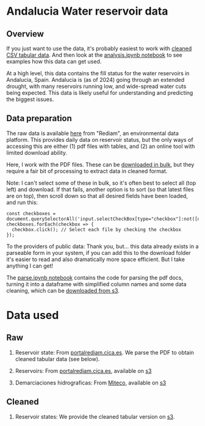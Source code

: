 # Andalucia Water reservoir data

## Overview

If you just want to use the data, it's probably easiest to work with [cleaned CSV tabular data](https://andalucianwater.s3.amazonaws.com/data/cleaned/all_parsed_cleaned.csv). And then look
at the [analysis.ipynb notebook](./docs/analysis.ipynb) to see examples how this data can get used.

At a high level, this data contains the fill status for the water reservoirs in Andalucia, Spain.
Andalucia is (as of 2024) going through an extended drought, with many reservoirs running low,
and wide-spread water cuts being expected. This data is likely useful for understanding and predicting
the biggest issues.

## Data preparation

The raw data is available [here](https://portalrediam.cica.es/geonetwork/srv/spa/catalog.search#/metadata/a730254e-b0b3-43f2-a8b1-81332b99c409) from 
"Rediam", an environmental data platform. This provides daily data on reservoir status, but the only ways of accessing this
are either (1) pdf files with tables, and (2) an online tool with limited download ability.

Here, I work with the PDF files. These can be [downloaded in bulk](https://portalrediam.cica.es/descargas?path=%2F04_RECURSOS_NATURALES%2F04_AGUAS%2F01_SUPERFICIALES%2F00_SUPERFICIALES%2FEmbalses_al_dia%2FDocumentos%2Fpdf%2Freserva), but they require a fair bit of processing to extract data in cleaned format.

Note: I can't select some of these in bulk, so it's often best to select all (top left) and download. If that fails, another option is to sort (so that latest files are on top), then scroll down so that all desired fields have been loaded, and run this:


```
const checkboxes = document.querySelectorAll('input.selectCheckBox[type="checkbox"]:not([disabled])');
checkboxes.forEach(checkbox => {
  checkbox.click(); // Select each file by checking the checkbox
});
```

To the providers of public data: Thank you, but... this data already exists in a parseable form in your system, if you can add this to the download folder it's easier to read and also dramatically more space efficient. 
But I take anything I can get!

The [parse.ipynb notebook](parse.ipynb) contains the code for parsing the pdf docs, turning it into a dataframe with simplified column names and some data cleaning, which can be [downloaded from s3](https://andalucianwater.s3.amazonaws.com/data/cleaned/all_parsed_cleaned.csv).

# Data used

## Raw

1. Reservoir state: From [portalrediam.cica.es](https://portalrediam.cica.es/descargas?path=%2F04_RECURSOS_NATURALES%2F04_AGUAS%2F01_SUPERFICIALES%2F00_SUPERFICIALES%2FEmbalses_al_dia%2FDocumentos%2Fpdf%2Freserva). We parse the PDF to obtain cleaned tabular data (see below).

2. Reservoirs: From [portalrediam.cica.es](https://portalrediam.cica.es/descargas?path=%2F04_RECURSOS_NATURALES%2F04_AGUAS%2F01_SUPERFICIALES%2F00_SUPERFICIALES%2FInventario_Presas_Embalses), available on [s3](https://andalucianwater.s3.amazonaws.com/data/raw/reservoirs_geo/reservoirs.gpkg)

3. Demarciaciones hidrograficas: From [Miteco](https://www.miteco.gob.es/es/cartografia-y-sig/ide/descargas/agua/demarcaciones-hidrograficas-phc-2022-2027.html), available on [s3](https://andalucianwater.s3.amazonaws.com/data/raw/demarcaciones/)

## Cleaned

1. Reservoir states: We provide the cleaned tabular version on [s3](https://andalucianwater.s3.amazonaws.com/data/cleaned/all_parsed_cleaned.csv).